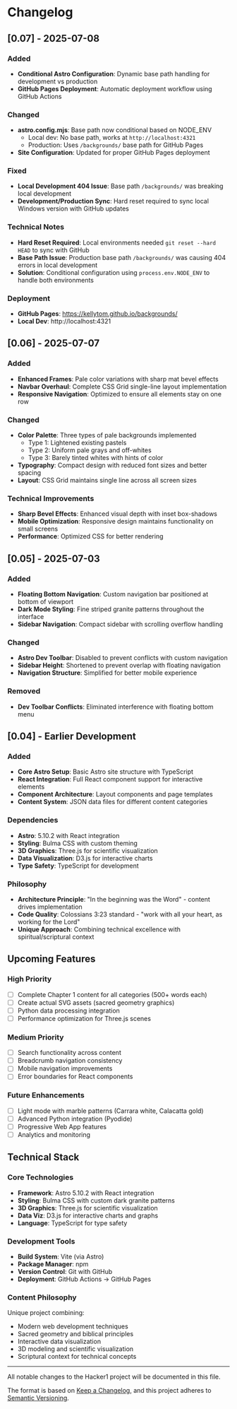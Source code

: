 # Changelog


## [0.07] - 2025-07-08

### Added
- **Conditional Astro Configuration**: Dynamic base path handling for development vs production
- **GitHub Pages Deployment**: Automatic deployment workflow using GitHub Actions

### Changed
- **astro.config.mjs**: Base path now conditional based on NODE_ENV
  - Local dev: No base path, works at `http://localhost:4321`
  - Production: Uses `/backgrounds/` base path for GitHub Pages
- **Site Configuration**: Updated for proper GitHub Pages deployment

### Fixed
- **Local Development 404 Issue**: Base path `/backgrounds/` was breaking local development
- **Development/Production Sync**: Hard reset required to sync local Windows version with GitHub updates

### Technical Notes
- **Hard Reset Required**: Local environments needed `git reset --hard HEAD` to sync with GitHub
- **Base Path Issue**: Production base path `/backgrounds/` was causing 404 errors in local development
- **Solution**: Conditional configuration using `process.env.NODE_ENV` to handle both environments

### Deployment
- **GitHub Pages**: https://kellytom.github.io/backgrounds/
- **Local Dev**: http://localhost:4321

## [0.06] - 2025-07-07

### Added
- **Enhanced Frames**: Pale color variations with sharp mat bevel effects
- **Navbar Overhaul**: Complete CSS Grid single-line layout implementation
- **Responsive Navigation**: Optimized to ensure all elements stay on one row

### Changed
- **Color Palette**: Three types of pale backgrounds implemented
  - Type 1: Lightened existing pastels
  - Type 2: Uniform pale grays and off-whites  
  - Type 3: Barely tinted whites with hints of color
- **Typography**: Compact design with reduced font sizes and better spacing
- **Layout**: CSS Grid maintains single line across all screen sizes

### Technical Improvements
- **Sharp Bevel Effects**: Enhanced visual depth with inset box-shadows
- **Mobile Optimization**: Responsive design maintains functionality on small screens
- **Performance**: Optimized CSS for better rendering

## [0.05] - 2025-07-03

### Added
- **Floating Bottom Navigation**: Custom navigation bar positioned at bottom of viewport
- **Dark Mode Styling**: Fine striped granite patterns throughout the interface
- **Sidebar Navigation**: Compact sidebar with scrolling overflow handling

### Changed
- **Astro Dev Toolbar**: Disabled to prevent conflicts with custom navigation
- **Sidebar Height**: Shortened to prevent overlap with floating navigation
- **Navigation Structure**: Simplified for better mobile experience

### Removed
- **Dev Toolbar Conflicts**: Eliminated interference with floating bottom menu

## [0.04] - Earlier Development

### Added
- **Core Astro Setup**: Basic Astro site structure with TypeScript
- **React Integration**: Full React component support for interactive elements
- **Component Architecture**: Layout components and page templates
- **Content System**: JSON data files for different content categories

### Dependencies
- **Astro**: 5.10.2 with React integration
- **Styling**: Bulma CSS with custom theming
- **3D Graphics**: Three.js for scientific visualization
- **Data Visualization**: D3.js for interactive charts
- **Type Safety**: TypeScript for development

### Philosophy
- **Architecture Principle**: "In the beginning was the Word" - content drives implementation
- **Code Quality**: Colossians 3:23 standard - "work with all your heart, as working for the Lord"
- **Unique Approach**: Combining technical excellence with spiritual/scriptural context

## Upcoming Features

### High Priority
- [ ] Complete Chapter 1 content for all categories (500+ words each)
- [ ] Create actual SVG assets (sacred geometry graphics)
- [ ] Python data processing integration
- [ ] Performance optimization for Three.js scenes

### Medium Priority
- [ ] Search functionality across content
- [ ] Breadcrumb navigation consistency
- [ ] Mobile navigation improvements
- [ ] Error boundaries for React components

### Future Enhancements
- [ ] Light mode with marble patterns (Carrara white, Calacatta gold)
- [ ] Advanced Python integration (Pyodide)
- [ ] Progressive Web App features
- [ ] Analytics and monitoring

## Technical Stack

### Core Technologies
- **Framework**: Astro 5.10.2 with React integration
- **Styling**: Bulma CSS with custom dark granite patterns
- **3D Graphics**: Three.js for scientific visualization
- **Data Viz**: D3.js for interactive charts and graphs
- **Language**: TypeScript for type safety

### Development Tools
- **Build System**: Vite (via Astro)
- **Package Manager**: npm
- **Version Control**: Git with GitHub
- **Deployment**: GitHub Actions → GitHub Pages

### Content Philosophy
Unique project combining:
- Modern web development techniques
- Sacred geometry and biblical principles  
- Interactive data visualization
- 3D modeling and scientific visualization
- Scriptural context for technical concepts

---

All notable changes to the Hacker1 project will be documented in this file.

The format is based on [Keep a Changelog](https://keepachangelog.com/en/1.0.0/),
and this project adheres to [Semantic Versioning](https://semver.org/spec/v2.0.0.html).
